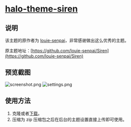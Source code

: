 <h1><a href="https://github.com/halo-dev/halo-theme-siren" target="_blank">halo-theme-siren</a></h1>

## 说明

该主题的原作者为 [louie-senpai](https://github.com/louie-senpai)，非常感谢做出这么优秀的主题。

原主题地址：[https://github.com/louie-senpai/Siren](https://github.com/louie-senpai/Siren)

## 预览截图

![screenshot.png](https://i.loli.net/2019/09/22/EyH4FUBAP128rD6.png)
![settings.png](https://i.loli.net/2019/09/22/jIF6XdQwe2cNAz1.png)

## 使用方法

1. 克隆或者[下载](https://github.com/halo-dev/halo-theme-siren/releases)。
2. 压缩为 zip 压缩包之后在后台的主题设置直接上传即可使用。

